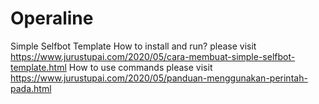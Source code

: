 # Operaline
Simple Selfbot Template 
How to install and run?
please visit https://www.jurustupai.com/2020/05/cara-membuat-simple-selfbot-template.html
How to use commands please visit https://www.jurustupai.com/2020/05/panduan-menggunakan-perintah-pada.html

